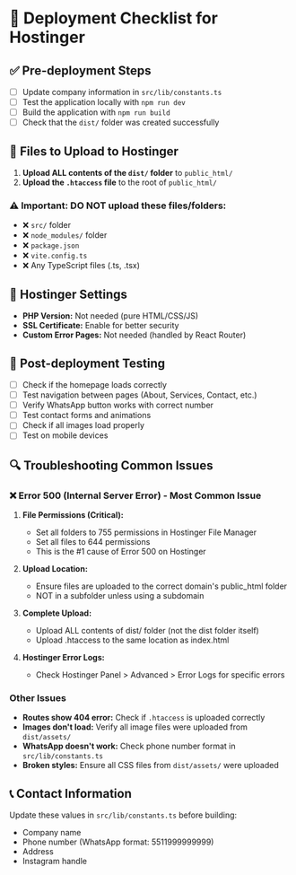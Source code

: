# 🚀 Deployment Checklist for Hostinger

## ✅ Pre-deployment Steps
- [ ] Update company information in `src/lib/constants.ts`
- [ ] Test the application locally with `npm run dev`
- [ ] Build the application with `npm run build`
- [ ] Check that the `dist/` folder was created successfully

## 📁 Files to Upload to Hostinger
1. **Upload ALL contents of the `dist/` folder** to `public_html/`
2. **Upload the `.htaccess` file** to the root of `public_html/`

### ⚠️ Important: DO NOT upload these files/folders:
- ❌ `src/` folder
- ❌ `node_modules/` folder  
- ❌ `package.json`
- ❌ `vite.config.ts`
- ❌ Any TypeScript files (.ts, .tsx)

## 🔧 Hostinger Settings
- **PHP Version:** Not needed (pure HTML/CSS/JS)
- **SSL Certificate:** Enable for better security
- **Custom Error Pages:** Not needed (handled by React Router)

## 🧪 Post-deployment Testing
- [ ] Check if the homepage loads correctly
- [ ] Test navigation between pages (About, Services, Contact, etc.)
- [ ] Verify WhatsApp button works with correct number
- [ ] Test contact forms and animations
- [ ] Check if all images load properly
- [ ] Test on mobile devices

## 🔍 Troubleshooting Common Issues

### ❌ Error 500 (Internal Server Error) - Most Common Issue
1. **File Permissions (Critical):**
   - Set all folders to 755 permissions in Hostinger File Manager
   - Set all files to 644 permissions
   - This is the #1 cause of Error 500 on Hostinger

2. **Upload Location:**
   - Ensure files are uploaded to the correct domain's public_html folder
   - NOT in a subfolder unless using a subdomain

3. **Complete Upload:**
   - Upload ALL contents of dist/ folder (not the dist folder itself)
   - Upload .htaccess to the same location as index.html

4. **Hostinger Error Logs:**
   - Check Hostinger Panel > Advanced > Error Logs for specific errors

### Other Issues
- **Routes show 404 error:** Check if `.htaccess` is uploaded correctly
- **Images don't load:** Verify all image files were uploaded from `dist/assets/`
- **WhatsApp doesn't work:** Check phone number format in `src/lib/constants.ts`
- **Broken styles:** Ensure all CSS files from `dist/assets/` were uploaded

## 📞 Contact Information
Update these values in `src/lib/constants.ts` before building:
- Company name
- Phone number (WhatsApp format: 5511999999999)
- Address
- Instagram handle